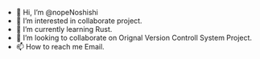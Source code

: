 - 👋 Hi, I’m @nopeNoshishi
- 👀 I’m interested in collaborate project.
- 🌱 I’m currently learning Rust.
- 💞️ I’m looking to collaborate on Orignal Version Controll System Project.
- 📫 How to reach me Email.

<!---
nopeNoshishi/nopeNoshishi is a ✨ special ✨ repository because its `README.md` (this file) appears on your GitHub profile.
You can click the Preview link to take a look at your changes.
--->
